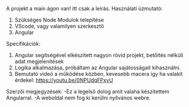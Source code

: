 A projekt a main ágon van! itt csak a leírás.
Használati úzmutató:
1. Szükséges Node Modulok telepítése
2. VScode, vagy valamilyen szerkesztő
3. Angular

Specifikációk:
1. Angular segítségével elkészített nagyon rövid projekt, betőltés nélküli adat megjelenítések
2. Logika alkalmazása, próbáltam az Angular sajátosságait kihasználni.
3. Bemutató videó a működése közben, kevesebb macera így ha valakit érdekel: https://youtu.be/0NPUdqFPxyU

Szerzői megjegyzések:
-Ez a legelső dolog amit valaha készítettem Angularral.
-A weboldal nem fog ki kerülni nyílvános webre.
